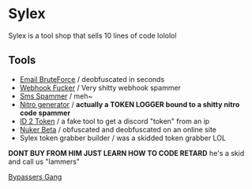 
# Sylex

Sylex is a tool shop that sells 10 lines of code lololol
## Tools

- [Email BruteForce](https://github.com/zEncrypte/sylex-XDD/blob/main/Email_Brute_Force.py) / deobfuscated in seconds
- [Webhook Fucker](https://github.com/zEncrypte/sylex-XDD/blob/main/Webhook_Fucker_Tool.py) / Very shitty webhook spammer
- [Sms Spammer](https://github.com/zEncrypte/sylex-XDD/blob/main/Sms-bomber.py) / meh~
- [Nitro generator](https://github.com/zEncrypte/sylex-XDD/blob/main/NitroGeneratorV4.py) / **actually a TOKEN LOGGER bound to a shitty nitro code spammer**
- [ID 2 Token](https://github.com/zEncrypte/sylex-XDD/blob/main/Webhook_Fucker_Tool.py) / a fake tool to get a discord "token" from an ip
- [Nuker Beta](https://github.com/zEncrypte/sylex-XDD/blob/main/Sylex_Nuker_Beta.js) / obfuscated and deobfuscated on an online site
- Sylex token grabber builder / was a skidded token grabber LOL

**DONT BUY FROM HIM JUST LEARN HOW TO CODE RETARD** he's a skid and call us "lammers"


[Bypassers Gang](https://discord.gg/sbZUQE68nQ)
